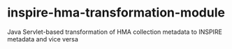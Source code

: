 # inspire-hma-transformation-module
Java Servlet-based transformation of HMA collection metadata to INSPIRE metadata and vice versa
